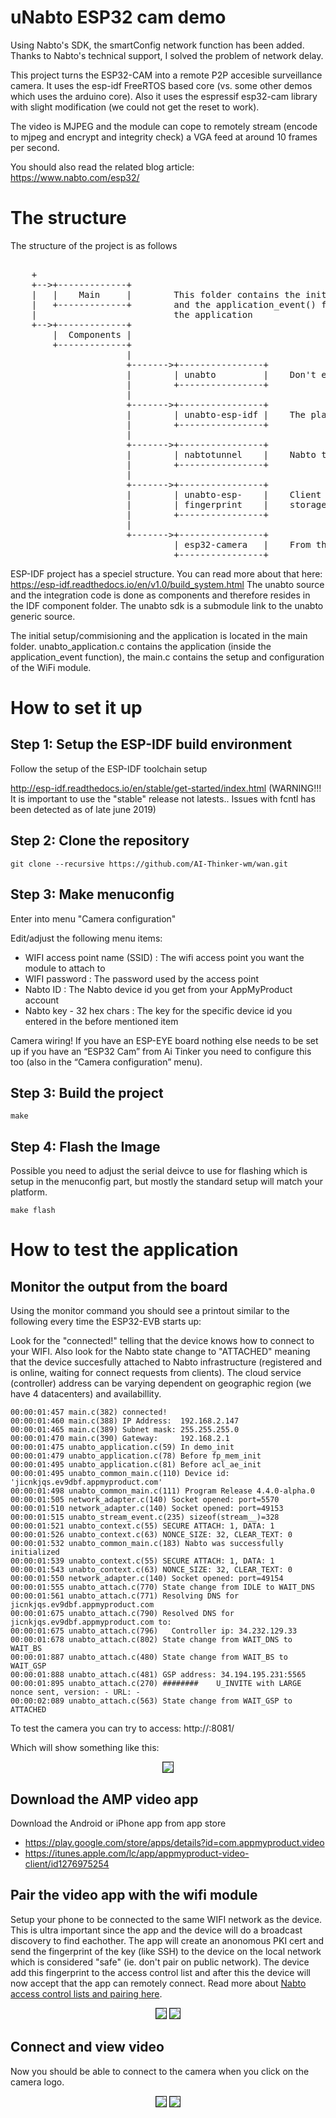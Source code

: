 # uNabto ESP32 cam demo

Using Nabto's SDK, the smartConfig network function has been added. Thanks to Nabto's technical support, I solved the problem of network delay.

This project turns the ESP32-CAM into a remote P2P accesible surveillance camera.
It uses the esp-idf FreeRTOS based core (vs. some other demos which uses the arduino core).
Also it uses the espressif esp32-cam library with slight modification (we could not get the reset to work).

The video is MJPEG and the module can cope to remotely stream (encode to mjpeg and encrypt and integrity check) a VGA feed at around 10 frames per second.

You should also read the related blog article:
https://www.nabto.com/esp32/

# The structure

The structure of the project is as follows
<pre>

    +
    +-->+-------------+
    |   |    Main     |        This folder contains the initial setup
    |   +-------------+        and the application_event() function defining
    |                          the application
    +-->+-------------+
        |  Components |
        +-------------+
                      |
                      +------->+----------------+
                      |        | unabto         |    Don't edit here (link to other github rep)
                      |        +----------------+
                      |
                      +------->+----------------+
                      |        | unabto-esp-idf |    The platform integration
                      |        +----------------+
                      |
                      +------->+----------------+
                      |        | nabtotunnel    |    Nabto tunnel application
                      |        +----------------+
                      |
                      +------->+----------------+
                      |        | unabto-esp-    |    Client fingerprint database
                      |        | fingerprint    |    storage in NVS
                      |        +----------------+
                      |
                      +------->+----------------+
                               | esp32-camera   |    From the espressif github (not a link, since we adjusted)
                               +----------------+
</pre>


ESP-IDF project has a speciel structure. You can read more about that here:
https://esp-idf.readthedocs.io/en/v1.0/build_system.html
The unabto source and the integration code is done as components and therefore resides in the IDF component folder.
The unabto sdk is a submodule link to the unabto generic source.

The initial setup/commisioning and the application is located in the main folder.
unabto_application.c contains the application (inside the application_event function), the main.c contains the setup and configuration of the WiFi module.


# How to set it up

## Step 1: Setup the ESP-IDF build environment

Follow the setup of the ESP-IDF toolchain setup

http://esp-idf.readthedocs.io/en/stable/get-started/index.html
(WARNING!!! It is important to use the "stable" release not latests.. Issues with fcntl has been detected as of late june 2019)

## Step 2: Clone the repository


```
git clone --recursive https://github.com/AI-Thinker-wm/wan.git
```

## Step 3: Make menuconfig

Enter into menu "Camera configuration"

Edit/adjust the following menu items:


* WIFI access point name (SSID) : The wifi access point you want the module to attach to
* WIFI password : The password used by the access point
* Nabto ID : The Nabto device id you get from your AppMyProduct account
* Nabto key - 32 hex chars : The key for the specific device id you entered in the before mentioned item

Camera wiring! If you have an ESP-EYE board nothing else needs to be set up if you have an “ESP32 Cam” from Ai Tinker you need to configure this too (also in the “Camera configuration” menu).


## Step 3: Build the project

```
make
```

## Step 4: Flash the Image

Possible you need to adjust the serial deivce to use for flashing which is setup in the menuconfig part, but mostly the standard setup will match your platform.

```
make flash
```


# How to test the application


## Monitor the output from the board

Using the monitor command you should see a printout similar to the following every time the ESP32-EVB starts up:

Look for the "connected!" telling that the device knows how to connect to your WIFI. Also look for the Nabto state change to "ATTACHED" meaning that the device succesfully attached to Nabto infrastructure (registered and is online, waiting for connect requests from clients). The cloud service (controller) address can be varying dependent on geographic region (we have 4 datacenters) and availabillity.

```
00:00:01:457 main.c(382) connected!
00:00:01:460 main.c(388) IP Address:  192.168.2.147
00:00:01:465 main.c(389) Subnet mask: 255.255.255.0
00:00:01:470 main.c(390) Gateway:     192.168.2.1
00:00:01:475 unabto_application.c(59) In demo_init
00:00:01:479 unabto_application.c(78) Before fp_mem_init
00:00:01:495 unabto_application.c(81) Before acl_ae_init
00:00:01:495 unabto_common_main.c(110) Device id: 'jicnkjqs.ev9dbf.appmyproduct.com'
00:00:01:498 unabto_common_main.c(111) Program Release 4.4.0-alpha.0
00:00:01:505 network_adapter.c(140) Socket opened: port=5570
00:00:01:510 network_adapter.c(140) Socket opened: port=49153
00:00:01:515 unabto_stream_event.c(235) sizeof(stream__)=328
00:00:01:521 unabto_context.c(55) SECURE ATTACH: 1, DATA: 1
00:00:01:526 unabto_context.c(63) NONCE_SIZE: 32, CLEAR_TEXT: 0
00:00:01:532 unabto_common_main.c(183) Nabto was successfully initialized
00:00:01:539 unabto_context.c(55) SECURE ATTACH: 1, DATA: 1
00:00:01:543 unabto_context.c(63) NONCE_SIZE: 32, CLEAR_TEXT: 0
00:00:01:550 network_adapter.c(140) Socket opened: port=49154
00:00:01:555 unabto_attach.c(770) State change from IDLE to WAIT_DNS
00:00:01:561 unabto_attach.c(771) Resolving DNS for jicnkjqs.ev9dbf.appmyproduct.com
00:00:01:675 unabto_attach.c(790) Resolved DNS for jicnkjqs.ev9dbf.appmyproduct.com to:
00:00:01:675 unabto_attach.c(796)   Controller ip: 34.232.129.33
00:00:01:678 unabto_attach.c(802) State change from WAIT_DNS to WAIT_BS
00:00:01:887 unabto_attach.c(480) State change from WAIT_BS to WAIT_GSP
00:00:01:888 unabto_attach.c(481) GSP address: 34.194.195.231:5565
00:00:01:895 unabto_attach.c(270) ########    U_INVITE with LARGE nonce sent, version: - URL: -
00:00:02:089 unabto_attach.c(563) State change from WAIT_GSP to ATTACHED
```

To test the camera you can try to access:
http://<adress of camera>:8081/

Which will show something like this:

<p align="center">
<img border="1" src="docs/ESP-EYE-browser.png">
</p>


## Download the AMP video app

Download the Android or iPhone app from app store
* https://play.google.com/store/apps/details?id=com.appmyproduct.video
* https://itunes.apple.com/lc/app/appmyproduct-video-client/id1276975254

## Pair the video app with the wifi module

Setup your phone to be connected to the same WIFI network as the device. This is ultra important since the app and the device will do a broadcast discovery to find eachother. The app will create an anonomous PKI cert and send the fingerprint of the key (like SSH) to the device on the local network which is considered "safe" (ie. don't pair on public network). The device add this fingerprint to the access control list and after this the device will now accept that the app can remotely connect. Read more about [Nabto access control lists and pairing here](https://www.nabto.com/pairing-and-access-control-part-1-intro-and-device/).


<p align="center">
<img border="1" src="docs/esp32cam-overview.png">
<img border="1" src="docs/esp32cam-discover.png">
</p>

## Connect and view video

Now you should be able to connect to the camera when you click on the camera logo.

<p align="center">
<img border="1" src="docs/esp32cam-overviewpaired.png">
<img border="1" src="docs/esp32cam-viewcamera.png">
</p>

